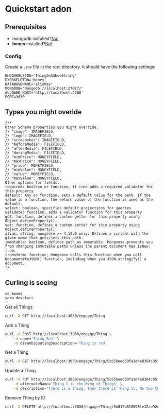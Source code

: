 # Quickstart adon
## Prerequisites
- mongodb installed?[No!](https://elioway.gitlab.io/eliobones/bones/mongo-db.html)
- **bones** installed?[No!](https://elioway.gitlab.io/eliobones/bones/installing.html)
### Config
Create a `.env` file in the root directory. It should have the following settings:
```
ENDOSKELETON='ThingOnAShoeString'
EXOSKELETON='boney'
DATABASENAME='elioWay'
MONGODB='mongodb://localhost:27017/'
ALLOWED_HOST='http://localhost:4200'
PORT=3030
```
## Types you might overide
```
/**
Other Schema properties you might override.
// "image": IMAGEFIELD,
// "logo": IMAGEFIELD,
// "screenshot": IMAGEFIELD,
// "beforeMedia": FILEFIELD,
// "afterMedia": FILEFIELD,
// "duringMedia": FILEFIELD,
// "minPrice": MONEYFIELD,
// "maxPrice": MONEYFIELD,
// "price": MONEYFIELD,
// "minValue": MONEYFIELD,
// "value": MONEYFIELD,
// "maxValue": MONEYFIELD,
Other options for fields.
required: boolean or function, if true adds a required validator for this property
default: Any or function, sets a default value for the path. If the value is a function, the return value of the function is used as the default.
select: boolean, specifies default projections for queries
validate: function, adds a validator function for this property
get: function, defines a custom getter for this property using Object.defineProperty().
set: function, defines a custom setter for this property using Object.defineProperty().
alias: string, mongoose >= 4.10.0 only. Defines a virtual with the given name that gets/sets this path.
immutable: boolean, defines path as immutable. Mongoose prevents you from changing immutable paths unless the parent document has isNew: true.
transform: function, Mongoose calls this function when you call Document#toJSON() function, including when you JSON.stringify() a document.
*/
```
## Curling is seeing
```
cd bones
yarn devstart
```
Get all Things
```bash
curl -X GET http://localhost:3030/engage/Thing
```
Add a Thing
```bash
curl -X POST http://localhost:3030/engage/Thing \
    -d name='Thing Red' \
    -d disambiguatingDescription='Thing is red'
```
Get a Thing
```bash
curl -X GET http://localhost:3030/engage/Thing/5b55beed33fa1d4ed364c85f
```
Update a Thing
```bash
curl -X PUT http://localhost:3030/engage/Thing/5b55beed33fa1d4ed364c85f \
    -d alternateName='Thing 1 is the King of Things' \
    -d description='There is a thing, then there is Thing 1\. No two things are the same. Thing 1 is best.'
```
Remove Thing by ID
```bash
curl -X DELETE http://localhost:3030/engage/Thing/5b617b518598fe12ae92d634
```
